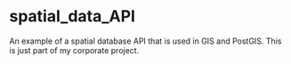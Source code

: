 # spatial_data_API
An example of a spatial database API that is used in GIS and PostGIS. This is just part of my corporate project.
